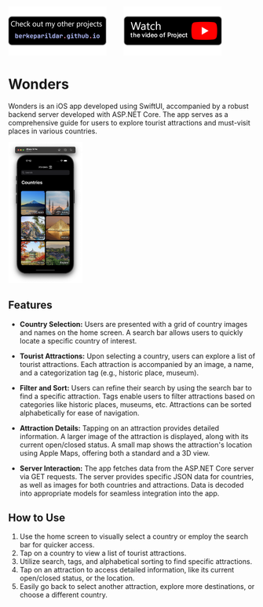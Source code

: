 [![Badge 1](media/pf.png)](https://berkeparildar.github.io/Projects/)&nbsp;&nbsp;&nbsp;&nbsp;&nbsp;&nbsp;&nbsp;&nbsp;
[![Badge 2](media/ty.png)](https://youtu.be/uxPh-ew53DE)&nbsp;&nbsp;&nbsp;&nbsp;&nbsp;&nbsp;&nbsp;&nbsp;

# Wonders

Wonders is an iOS app developed using SwiftUI, accompanied by a robust backend server developed with ASP.NET Core. The app serves as a comprehensive guide for users to explore tourist attractions and must-visit places in various countries.

<img src="media/1.png" alt="Gameplay Screenshot" width="30%">

## Features

- **Country Selection:** Users are presented with a grid of country images and names on the home screen. A search bar allows users to quickly locate a specific country of interest.

- **Tourist Attractions:** Upon selecting a country, users can explore a list of tourist attractions. Each attraction is accompanied by an image, a name, and a categorization tag (e.g., historic place, museum).

- **Filter and Sort:** Users can refine their search by using the search bar to find a specific attraction. Tags enable users to filter attractions based on categories like historic places, museums, etc. Attractions can be sorted alphabetically for ease of navigation.

- **Attraction Details:** Tapping on an attraction provides detailed information. A larger image of the attraction is displayed, along with its current open/closed status. A small map shows the attraction's location using Apple Maps, offering both a standard and a 3D view.

- **Server Interaction:** The app fetches data from the ASP.NET Core server via GET requests. The server provides specific JSON data for countries, as well as images for both countries and attractions. Data is decoded into appropriate models for seamless integration into the app.

## How to Use

1. Use the home screen to visually select a country or employ the search bar for quicker access.
2. Tap on a country to view a list of tourist attractions.
3. Utilize search, tags, and alphabetical sorting to find specific attractions.
4. Tap on an attraction to access detailed information, like its current open/closed status, or the location.
5. Easily go back to select another attraction, explore more destinations, or choose a different country.

